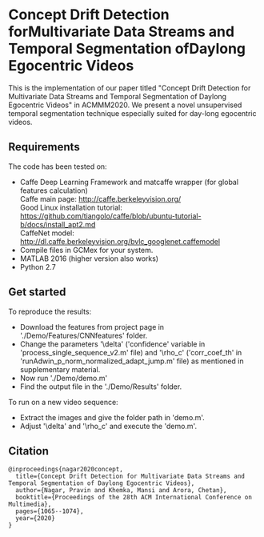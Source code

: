 # Concept Drift Detection forMultivariate Data Streams and Temporal Segmentation ofDaylong Egocentric Videos

This is the implementation of our paper titled "Concept Drift Detection for Multivariate Data Streams and Temporal Segmentation of Daylong Egocentric Videos"  in ACMMM2020. We present a novel unsupervised temporal segmentation technique especially suited for day-long egocentric videos.



## Requirements
The code has been tested on:
 - Caffe Deep Learning Framework and matcaffe wrapper (for global features calculation)  
	       Caffe main page: http://caffe.berkeleyvision.org/  
		     Good Linux installation tutorial: https://github.com/tiangolo/caffe/blob/ubuntu-tutorial-b/docs/install_apt2.md  
		     CaffeNet model: http://dl.caffe.berkeleyvision.org/bvlc_googlenet.caffemodel  
- Compile files in GCMex for your system.  
- MATLAB 2016 (higher version also works)  
- Python 2.7  


## Get started
To reproduce the results:
- Download the features from project page in './Demo/Features/CNNfeatures' folder.
- Change the parameters '\delta' ('confidence' variable in 'process_single_sequence_v2.m' file) and '\rho_c' ('corr_coef_th' in 'runAdwin_p_norm_normalized_adapt_jump.m' file) as mentioned in supplementary material.
- Now run './Demo/demo.m'
- Find the output file in the './Demo/Results' folder.

To run on a new video sequence:
- Extract the images and give the folder path in 'demo.m'.
- Adjust '\delta' and '\rho_c' and execute the 'demo.m'.


## Citation
```
@inproceedings{nagar2020concept,
  title={Concept Drift Detection for Multivariate Data Streams and Temporal Segmentation of Daylong Egocentric Videos},
  author={Nagar, Pravin and Khemka, Mansi and Arora, Chetan},
  booktitle={Proceedings of the 28th ACM International Conference on Multimedia},
  pages={1065--1074},
  year={2020}
}
```
